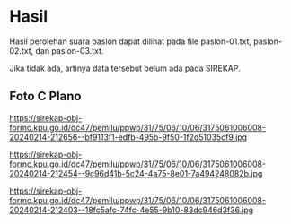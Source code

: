 # Hasil

Hasil perolehan suara paslon dapat dilihat pada file paslon-01.txt, paslon-02.txt, dan paslon-03.txt.

Jika tidak ada, artinya data tersebut belum ada pada SIREKAP.

## Foto C Plano

https://sirekap-obj-formc.kpu.go.id/dc47/pemilu/ppwp/31/75/06/10/06/3175061006008-20240214-212656--bf9113f1-edfb-495b-9f50-1f2d51035cf9.jpg

https://sirekap-obj-formc.kpu.go.id/dc47/pemilu/ppwp/31/75/06/10/06/3175061006008-20240214-212454--9c96d41b-5c24-4a75-8e01-7a494248082b.jpg

https://sirekap-obj-formc.kpu.go.id/dc47/pemilu/ppwp/31/75/06/10/06/3175061006008-20240214-212403--18fc5afc-74fc-4e55-9b10-83dc946d3f36.jpg
